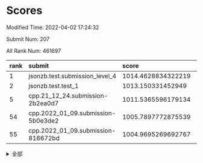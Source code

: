 # Scores

Modified Time: 2022-04-02 17:24:32

Submit Num: 207

All Rank Num: 461697

| rank |               submit               |       score        |       sigma        | pk_num |
| :--- | :--------------------------------- | :----------------- | :----------------- | :----- |
| 1    | jsonzb.test.submission_level_4     | 1014.4628834322219 | 0.8140085583766947 | 8921   |
| 2    | jsonzb.test.test_1                 | 1013.150331452949  | 0.8003350343979607 | 8924   |
| 5    | cpp.21_12_24.submission-2b2ea0d7   | 1011.5365596179134 | 0.7664044919740438 | 8917   |
| 54   | cpp.2022_01_09.submission-5b0e3de2 | 1005.7897772875539 | 0.7211588381689102 | 8922   |
| 55   | cpp.2022_01_09.submission-816672bd | 1004.9695269692767 | 0.7112803932306477 | 8922   |


<details>
<summary>全部</summary>

| rank |                 submit                 |       score        |       sigma        | pk_num |
| :--- | :------------------------------------- | :----------------- | :----------------- | :----- |
| 1    | jsonzb.test.submission_level_4         | 1014.4628834322219 | 0.8140085583766947 | 8921   |
| 2    | jsonzb.test.test_1                     | 1013.150331452949  | 0.8003350343979607 | 8924   |
| 3    | gobigger.level_3.submission_level_3_12 | 1011.7266225700604 | 0.7882048790305386 | 8923   |
| 4    | gobigger.level_3.submission_level_3_37 | 1011.7181949241713 | 0.7712178012960548 | 8916   |
| 5    | cpp.21_12_24.submission-2b2ea0d7       | 1011.5365596179134 | 0.7664044919740438 | 8917   |
| 6    | gobigger.level_3.submission_level_3_48 | 1011.3328321148888 | 0.7520935075159626 | 8923   |
| 7    | gobigger.level_3.submission_level_3_15 | 1011.1447983721424 | 0.7912300525535854 | 8917   |
| 8    | gobigger.level_3.submission_level_3_7  | 1011.0765633293237 | 0.7594718704756162 | 8924   |
| 9    | gobigger.level_3.submission_level_3_47 | 1011.0702341082211 | 0.7767830642958452 | 8924   |
| 10   | gobigger.level_3.submission_level_3_25 | 1010.8501833574306 | 0.7842126325598637 | 8918   |
| 11   | gobigger.level_3.submission_level_3_42 | 1010.7824796281574 | 0.7788195545581816 | 8920   |
| 12   | gobigger.level_3.submission_level_3_22 | 1010.7361201058989 | 0.7739414841698071 | 8926   |
| 13   | gobigger.level_3.submission_level_3_16 | 1010.7260589970103 | 0.7587075849430301 | 8924   |
| 14   | gobigger.level_3.submission_level_3_13 | 1010.623993923622  | 0.7825251057753575 | 8928   |
| 15   | gobigger.level_3.submission_level_3_4  | 1010.5780159092756 | 0.7409178632561806 | 8923   |
| 16   | gobigger.level_3.submission_level_3_20 | 1010.5560967427218 | 0.7670125284002589 | 8923   |
| 17   | gobigger.level_3.submission_level_3_34 | 1010.4951150609745 | 0.7550472887534087 | 8920   |
| 18   | gobigger.level_3.submission_level_3_8  | 1010.4927542441709 | 0.7660008754407762 | 8923   |
| 19   | gobigger.level_3.submission_level_3_31 | 1010.4708494931614 | 0.7583439226084412 | 8916   |
| 20   | gobigger.level_3.submission_level_3_1  | 1010.4331001521093 | 0.7774890937261216 | 8920   |
| 21   | gobigger.level_3.submission_level_3_39 | 1010.398291621699  | 0.7591835599620449 | 8916   |
| 22   | gobigger.level_3.submission_level_3_35 | 1010.3796197417829 | 0.7813395853524759 | 8924   |
| 23   | gobigger.level_3.submission_level_3_33 | 1010.2164874089497 | 0.7795054975474777 | 8921   |
| 24   | gobigger.level_3.submission_level_3_9  | 1010.1392525361709 | 0.764078776401183  | 8922   |
| 25   | gobigger.level_3.submission_level_3_43 | 1010.0366781608716 | 0.767224456420915  | 8920   |
| 26   | gobigger.level_3.submission_level_3_29 | 1009.96377904006   | 0.7458229821749589 | 8925   |
| 27   | gobigger.level_3.submission_level_3_19 | 1009.9220150867297 | 0.7788393656765973 | 8923   |
| 28   | gobigger.level_3.submission_level_3_5  | 1009.8811607570077 | 0.7773773803752873 | 8924   |
| 29   | gobigger.level_3.submission_level_3_44 | 1009.880597682081  | 0.7422601411702823 | 8925   |
| 30   | gobigger.level_3.submission_level_3_26 | 1009.8771432128631 | 0.7538207545366443 | 8923   |
| 31   | gobigger.level_3.submission_level_3_27 | 1009.8403103836403 | 0.7483374335839152 | 8922   |
| 32   | gobigger.level_3.submission_level_3_10 | 1009.8030354958782 | 0.7631004345672812 | 8922   |
| 33   | gobigger.level_3.submission_level_3_23 | 1009.7762606046286 | 0.764017717086031  | 8917   |
| 34   | gobigger.level_3.submission_level_3_28 | 1009.713701330509  | 0.7564546495610032 | 8923   |
| 35   | gobigger.level_3.submission_level_3_24 | 1009.7121363831395 | 0.7455615268210891 | 8923   |
| 36   | gobigger.level_3.submission_level_3_40 | 1009.6955854311337 | 0.7505987255024005 | 8923   |
| 37   | gobigger.level_3.submission_level_3_0  | 1009.6891949091676 | 0.7804023552467085 | 8927   |
| 38   | gobigger.level_3.submission_level_3_21 | 1009.6808437221052 | 0.7467774822853689 | 8918   |
| 39   | gobigger.level_3.submission_level_3_41 | 1009.6213662124494 | 0.7474046003766948 | 8918   |
| 40   | gobigger.level_3.submission_level_3_17 | 1009.5395722751616 | 0.7439926294133326 | 8924   |
| 41   | gobigger.level_3.submission_level_3_2  | 1009.5372123851613 | 0.7522804612165122 | 8921   |
| 42   | gobigger.level_3.submission_level_3_30 | 1009.4840026040561 | 0.7552631574277852 | 8922   |
| 43   | gobigger.level_3.submission_level_3_11 | 1009.2541826992782 | 0.7500132978050964 | 8923   |
| 44   | gobigger.level_3.submission_level_3_32 | 1009.1284519953643 | 0.7580800046779079 | 8921   |
| 45   | gobigger.level_3.submission_level_3_49 | 1009.1179383123416 | 0.7467005335244978 | 8924   |
| 46   | gobigger.level_3.submission_level_3_38 | 1009.1004076934655 | 0.7453957310450599 | 8920   |
| 47   | gobigger.level_3.submission_level_3_14 | 1008.992584763621  | 0.7510929189487388 | 8923   |
| 48   | gobigger.level_3.submission_level_3_3  | 1008.9716440692259 | 0.7460225913007386 | 8921   |
| 49   | gobigger.level_3.submission_level_3_46 | 1008.8157322145637 | 0.7393191320878992 | 8921   |
| 50   | gobigger.level_3.submission_level_3_45 | 1008.7808333088763 | 0.7185344802796044 | 8922   |
| 51   | gobigger.level_3.submission_level_3_6  | 1008.4919845971889 | 0.7398607073958944 | 8926   |
| 52   | gobigger.level_3.submission_level_3_18 | 1008.3841378912706 | 0.7613185453223007 | 8926   |
| 53   | gobigger.level_3.submission_level_3_36 | 1007.5585851015771 | 0.741096059486449  | 8918   |
| 54   | cpp.2022_01_09.submission-5b0e3de2     | 1005.7897772875539 | 0.7211588381689102 | 8922   |
| 55   | cpp.2022_01_09.submission-816672bd     | 1004.9695269692767 | 0.7112803932306477 | 8922   |
| 56   | gobigger.level_1.submission_level_1_1  | 1004.7357227183999 | 0.7182497217461411 | 8925   |
| 57   | gobigger.level_1.submission_level_1_0  | 1004.6659352394981 | 0.7265844030677301 | 8924   |
| 58   | gobigger.level_1.submission_level_1_49 | 1004.6389367118985 | 0.7094231466889913 | 8924   |
| 59   | gobigger.level_1.submission_level_1_27 | 1004.5382501314332 | 0.7279978853640814 | 8926   |
| 60   | gobigger.level_1.submission_level_1_41 | 1004.4463147030358 | 0.728384335180606  | 8917   |
| 61   | gobigger.level_1.submission_level_1_7  | 1004.4284794932826 | 0.7148297904131609 | 8919   |
| 62   | gobigger.level_1.submission_level_1_11 | 1004.3260196103294 | 0.7285441045042145 | 8924   |
| 63   | gobigger.level_1.submission_level_1_22 | 1004.3163225917318 | 0.711047881678737  | 8921   |
| 64   | gobigger.level_1.submission_level_1_9  | 1004.2857551307156 | 0.7411365574607088 | 8920   |
| 65   | gobigger.level_1.submission_level_1_18 | 1004.2365687758222 | 0.720342038274724  | 8926   |
| 66   | gobigger.level_1.submission_level_1_47 | 1004.1229728046613 | 0.7255607913402018 | 8917   |
| 67   | gobigger.level_1.submission_level_1_26 | 1004.1008996398948 | 0.7175457580596319 | 8927   |
| 68   | gobigger.level_1.submission_level_1_3  | 1004.0601047177893 | 0.707342200595286  | 8919   |
| 69   | gobigger.level_1.submission_level_1_20 | 1003.9822339572515 | 0.7252126126593871 | 8922   |
| 70   | gobigger.level_1.submission_level_1_35 | 1003.9517725904797 | 0.7246361096628828 | 8926   |
| 71   | gobigger.level_1.submission_level_1_14 | 1003.9330686379756 | 0.709124321398288  | 8923   |
| 72   | gobigger.level_1.submission_level_1_45 | 1003.7750729481058 | 0.711502719814312  | 8921   |
| 73   | gobigger.level_1.submission_level_1_46 | 1003.737175768502  | 0.7077833144323787 | 8921   |
| 74   | gobigger.level_1.submission_level_1_17 | 1003.6948609884562 | 0.717347379137879  | 8919   |
| 75   | gobigger.level_1.submission_level_1_36 | 1003.6851697012195 | 0.7204188053521019 | 8921   |
| 76   | gobigger.level_1.submission_level_1_31 | 1003.6500797130508 | 0.7204755287183152 | 8917   |
| 77   | gobigger.level_1.submission_level_1_44 | 1003.6084526934528 | 0.7218897794172278 | 8920   |
| 78   | gobigger.level_1.submission_level_1_38 | 1003.5594573378023 | 0.7172940924584938 | 8915   |
| 79   | gobigger.level_1.submission_level_1_32 | 1003.5486441721197 | 0.7080013441316818 | 8924   |
| 80   | gobigger.level_1.submission_level_1_37 | 1003.5448589172915 | 0.7198710918636194 | 8925   |
| 81   | gobigger.level_1.submission_level_1_29 | 1003.4953028923444 | 0.7173989611864164 | 8918   |
| 82   | gobigger.level_1.submission_level_1_28 | 1003.4580502028406 | 0.7102412580576669 | 8925   |
| 83   | gobigger.level_1.submission_level_1_34 | 1003.4550093634202 | 0.6989620983971098 | 8926   |
| 84   | gobigger.level_1.submission_level_1_33 | 1003.3984077773925 | 0.7279746619633347 | 8926   |
| 85   | gobigger.level_1.submission_level_1_48 | 1003.3414866666171 | 0.7218534934492609 | 8913   |
| 86   | gobigger.level_1.submission_level_1_12 | 1003.2907715896993 | 0.7102286560198757 | 8921   |
| 87   | gobigger.level_1.submission_level_1_4  | 1003.2153717700945 | 0.7149051574785449 | 8929   |
| 88   | gobigger.level_1.submission_level_1_2  | 1003.0790801767719 | 0.7168122686638103 | 8925   |
| 89   | gobigger.level_1.submission_level_1_23 | 1003.0523515075131 | 0.70418086964064   | 8920   |
| 90   | gobigger.level_1.submission_level_1_30 | 1003.0505225074651 | 0.7142194688267972 | 8922   |
| 91   | gobigger.level_1.submission_level_1_43 | 1002.9863360960989 | 0.7127481572481108 | 8922   |
| 92   | gobigger.level_1.submission_level_1_10 | 1002.9327811765207 | 0.7105928161685168 | 8922   |
| 93   | gobigger.level_1.submission_level_1_19 | 1002.8268402545186 | 0.7138844674925524 | 8922   |
| 94   | gobigger.level_1.submission_level_1_13 | 1002.6894932091195 | 0.7159903125796979 | 8924   |
| 95   | gobigger.level_1.submission_level_1_40 | 1002.5805311177099 | 0.7220216136161822 | 8918   |
| 96   | gobigger.level_1.submission_level_1_21 | 1002.5751402600923 | 0.7082844522569322 | 8919   |
| 97   | gobigger.level_1.submission_level_1_8  | 1002.5739910808221 | 0.7115101843432354 | 8925   |
| 98   | gobigger.level_1.submission_level_1_6  | 1002.3631924028338 | 0.7116351747493135 | 8924   |
| 99   | gobigger.level_1.submission_level_1_5  | 1002.288804251982  | 0.724915956118081  | 8921   |
| 100  | gobigger.level_1.submission_level_1_25 | 1002.1458257578117 | 0.7107372221625899 | 8921   |
| 101  | gobigger.level_1.submission_level_1_15 | 1002.0090453502155 | 0.716081667902289  | 8923   |
| 102  | gobigger.level_1.submission_level_1_16 | 1001.8903923428248 | 0.7091457077136468 | 8924   |
| 103  | gobigger.level_1.submission_level_1_39 | 1001.6922750469076 | 0.7152404989742711 | 8920   |
| 104  | gobigger.level_1.submission_level_1_42 | 1001.4005854841597 | 0.713443822082891  | 8923   |
| 105  | gobigger.level_1.submission_level_1_24 | 1000.8108208792803 | 0.7107107537700399 | 8924   |
| 106  | gobigger.random.submission_random_12   | 997.7933883202239  | 0.6962304681305006 | 8918   |
| 107  | gobigger.random.submission_random_29   | 997.5640719342432  | 0.7022390962310855 | 8925   |
| 108  | gobigger.random.submission_random_19   | 997.4714008460702  | 0.7133515402415149 | 8924   |
| 109  | gobigger.random.submission_random_31   | 997.1509036291313  | 0.7094541748443226 | 8921   |
| 110  | gobigger.random.submission_random_6    | 997.1248156633591  | 0.7162000855227213 | 8920   |
| 111  | gobigger.random.submission_random_42   | 997.0575858453963  | 0.7083596043286686 | 8922   |
| 112  | gobigger.random.submission_random_11   | 997.0284751797363  | 0.7014011564081573 | 8924   |
| 113  | gobigger.random.submission_random_4    | 996.8882782007506  | 0.7033465095026645 | 8928   |
| 114  | gobigger.random.submission_random_49   | 996.880569806632   | 0.6962772141023162 | 8921   |
| 115  | gobigger.random.submission_random_26   | 996.7233475087415  | 0.7150367794414756 | 8917   |
| 116  | gobigger.random.submission_random_1    | 996.5514414386298  | 0.7169049504248449 | 8918   |
| 117  | gobigger.random.submission_random_5    | 996.5121670912697  | 0.7192212834439758 | 8920   |
| 118  | gobigger.random.submission_random_7    | 996.4600542999509  | 0.7014669995195894 | 8921   |
| 119  | gobigger.random.submission_random_22   | 996.4537317456266  | 0.723078130938123  | 8923   |
| 120  | gobigger.random.submission_random_10   | 996.3799147988674  | 0.7071846047231077 | 8923   |
| 121  | gobigger.random.submission_random_14   | 996.3393064634078  | 0.6990218562902001 | 8924   |
| 122  | gobigger.random.submission_random_48   | 996.3083135227811  | 0.7192205120309663 | 8923   |
| 123  | gobigger.random.submission_random_30   | 996.3020029619183  | 0.7133890145439807 | 8925   |
| 124  | gobigger.random.submission_random_23   | 996.2163262810878  | 0.7075681387791863 | 8926   |
| 125  | gobigger.random.submission_random_44   | 996.1607276528308  | 0.7004933979402465 | 8926   |
| 126  | gobigger.random.submission_random_3    | 996.1441757086216  | 0.7105058418795872 | 8925   |
| 127  | gobigger.random.submission_random_17   | 996.1028179804131  | 0.7052667670199677 | 8929   |
| 128  | gobigger.random.submission_random_24   | 996.0923337237948  | 0.7101595987781124 | 8923   |
| 129  | gobigger.random.submission_random_45   | 996.0871343021362  | 0.7163383963889135 | 8919   |
| 130  | gobigger.random.submission_random_21   | 996.0857210741449  | 0.7207614664382485 | 8925   |
| 131  | gobigger.random.submission_random_37   | 996.0624146587678  | 0.7139320439560962 | 8920   |
| 132  | gobigger.random.submission_random_16   | 995.9977676408816  | 0.7054433519732699 | 8921   |
| 133  | gobigger.random.submission_random_18   | 995.9540627722239  | 0.7185656530572753 | 8918   |
| 134  | gobigger.random.submission_random_43   | 995.9340067147824  | 0.7228152220797127 | 8923   |
| 135  | gobigger.random.submission_random_34   | 995.9268959302593  | 0.7111833132952559 | 8925   |
| 136  | gobigger.random.submission_random_40   | 995.8719352208527  | 0.7006432508766964 | 8919   |
| 137  | gobigger.random.submission_random_36   | 995.8451999456128  | 0.699646536861899  | 8920   |
| 138  | gobigger.random.submission_random_33   | 995.8161303678407  | 0.7128006464273228 | 8923   |
| 139  | gobigger.random.submission_random_46   | 995.7976694751935  | 0.7193900909929404 | 8925   |
| 140  | gobigger.random.submission_random_9    | 995.7884563820697  | 0.7216198291860513 | 8920   |
| 141  | gobigger.random.submission_random_27   | 995.7705703509603  | 0.7042075923024019 | 8924   |
| 142  | gobigger.random.submission_random_15   | 995.6263375776701  | 0.7225030345826645 | 8920   |
| 143  | gobigger.random.submission_random_8    | 995.6087230979392  | 0.7145920534321797 | 8921   |
| 144  | gobigger.random.submission_random_0    | 995.5293449545564  | 0.7271820337288969 | 8928   |
| 145  | gobigger.random.submission_random_2    | 995.4042882758392  | 0.7020502885673082 | 8921   |
| 146  | gobigger.random.submission_random_39   | 995.4018466763309  | 0.7092327594605082 | 8913   |
| 147  | gobigger.random.submission_random_38   | 995.387781729799   | 0.7150069008671959 | 8920   |
| 148  | gobigger.random.submission_random_20   | 995.3855095545584  | 0.7260441088113798 | 8924   |
| 149  | gobigger.random.submission_random_32   | 995.36220776808    | 0.7279150388525029 | 8917   |
| 150  | gobigger.random.submission_random_25   | 995.3514845711128  | 0.7082616878628094 | 8921   |
| 151  | gobigger.random.submission_random_13   | 995.332008430323   | 0.7126221748522317 | 8921   |
| 152  | gobigger.random.submission_random_35   | 995.2819151177207  | 0.7063097075270002 | 8921   |
| 153  | gobigger.random.submission_random_47   | 995.2118948264861  | 0.7050405960139726 | 8923   |
| 154  | gobigger.random.submission_random_41   | 994.9809378447621  | 0.7168073069750348 | 8924   |
| 155  | gobigger.level_2.submission_level_2_35 | 994.9427988262464  | 0.7260364628871092 | 8921   |
| 156  | gobigger.random.submission_random_28   | 994.8880552876717  | 0.7148400524428338 | 8927   |
| 157  | gobigger.level_2.submission_level_2_5  | 993.6904840119593  | 0.7418259948501842 | 8916   |
| 158  | gobigger.level_2.submission_level_2_39 | 993.5373251459745  | 0.7320913296078253 | 8923   |
| 159  | gobigger.level_2.submission_level_2_43 | 993.3905114305378  | 0.7289846099734627 | 8921   |
| 160  | gobigger.level_2.submission_level_2_3  | 993.3028266708795  | 0.7336501303163971 | 8924   |
| 161  | gobigger.level_2.submission_level_2_40 | 993.3026653440699  | 0.7331278282391809 | 8920   |
| 162  | gobigger.level_2.submission_level_2_37 | 993.2998108643236  | 0.7338299190305597 | 8923   |
| 163  | gobigger.level_2.submission_level_2_28 | 993.1808080712754  | 0.7350745399613758 | 8925   |
| 164  | gobigger.level_2.submission_level_2_36 | 993.1542874335672  | 0.7443648371933602 | 8919   |
| 165  | gobigger.level_2.submission_level_2_19 | 993.0635125886068  | 0.7278608892242037 | 8924   |
| 166  | gobigger.level_2.submission_level_2_12 | 992.7735424319936  | 0.7559285367039946 | 8920   |
| 167  | gobigger.level_2.submission_level_2_16 | 992.7294422793576  | 0.7382801636978888 | 8915   |
| 168  | gobigger.level_2.submission_level_2_47 | 992.6627585029396  | 0.7380372312587571 | 8923   |
| 169  | gobigger.level_2.submission_level_2_8  | 992.6381641973937  | 0.7318217048696598 | 8916   |
| 170  | gobigger.level_2.submission_level_2_41 | 992.4951028231902  | 0.7375831366146604 | 8921   |
| 171  | gobigger.level_2.submission_level_2_49 | 992.4610611638307  | 0.7437737485055743 | 8919   |
| 172  | gobigger.level_2.submission_level_2_34 | 992.4281806094954  | 0.7443456496640738 | 8919   |
| 173  | gobigger.level_2.submission_level_2_7  | 992.2706704693111  | 0.7265595844717088 | 8920   |
| 174  | gobigger.level_2.submission_level_2_11 | 992.1359770490136  | 0.748845608520957  | 8919   |
| 175  | gobigger.level_2.submission_level_2_32 | 992.0638508959636  | 0.7680312702143872 | 8922   |
| 176  | gobigger.level_2.submission_level_2_4  | 992.063199393181   | 0.7395702676272212 | 8917   |
| 177  | gobigger.level_2.submission_level_2_31 | 992.0486765037887  | 0.7655841409390196 | 8921   |
| 178  | gobigger.level_2.submission_level_2_10 | 991.9819941006846  | 0.7456977420670342 | 8920   |
| 179  | gobigger.level_2.submission_level_2_44 | 991.9233602149872  | 0.7660472009512769 | 8922   |
| 180  | gobigger.level_2.submission_level_2_27 | 991.8736155741706  | 0.7393607635246386 | 8921   |
| 181  | gobigger.level_2.submission_level_2_1  | 991.7893899236632  | 0.7444132807443151 | 8914   |
| 182  | gobigger.level_2.submission_level_2_22 | 991.7705280279719  | 0.7572749738669693 | 8926   |
| 183  | gobigger.level_2.submission_level_2_6  | 991.7319677152144  | 0.7465102665152124 | 8922   |
| 184  | gobigger.level_2.submission_level_2_46 | 991.7079258284112  | 0.748115451135025  | 8920   |
| 185  | gobigger.level_2.submission_level_2_18 | 991.7068526376032  | 0.7635864894994738 | 8921   |
| 186  | gobigger.level_2.submission_level_2_24 | 991.6672196983529  | 0.7526966641536985 | 8919   |
| 187  | gobigger.level_2.submission_level_2_30 | 991.6178711999523  | 0.7370014351085943 | 8920   |
| 188  | gobigger.level_2.submission_level_2_13 | 991.4697492165434  | 0.7425379034096871 | 8920   |
| 189  | gobigger.level_2.submission_level_2_14 | 991.4441790563354  | 0.7545377196789212 | 8919   |
| 190  | gobigger.level_2.submission_level_2_33 | 991.3889373865678  | 0.749402591521534  | 8919   |
| 191  | gobigger.level_2.submission_level_2_25 | 991.3696390458957  | 0.7435507894587121 | 8918   |
| 192  | gobigger.level_2.submission_level_2_42 | 991.344933663189   | 0.7678125135401566 | 8929   |
| 193  | gobigger.level_2.submission_level_2_26 | 991.3039099578498  | 0.7535021529259385 | 8923   |
| 194  | gobigger.level_2.submission_level_2_20 | 991.2567226819691  | 0.7593863562823857 | 8923   |
| 195  | gobigger.level_2.submission_level_2_45 | 991.2206190337957  | 0.7546502217169747 | 8924   |
| 196  | gobigger.level_2.submission_level_2_38 | 991.1968610907921  | 0.773125341420271  | 8919   |
| 197  | gobigger.level_2.submission_level_2_15 | 991.0554360796935  | 0.7599076795057728 | 8917   |
| 198  | gobigger.level_2.submission_level_2_23 | 991.0504563827113  | 0.7643582126577269 | 8920   |
| 199  | gobigger.level_2.submission_level_2_2  | 991.0365483851147  | 0.7861341793239951 | 8917   |
| 200  | gobigger.level_2.submission_level_2_48 | 990.9918875346572  | 0.7844314585624297 | 8920   |
| 201  | gobigger.level_2.submission_level_2_21 | 990.9639237151872  | 0.7654828339988307 | 8918   |
| 202  | gobigger.level_2.submission_level_2_0  | 990.740642794243   | 0.7557686045186529 | 8924   |
| 203  | gobigger.level_2.submission_level_2_29 | 990.2019272714246  | 0.7494171436676262 | 8925   |
| 204  | gobigger.level_2.submission_level_2_9  | 989.7987358102293  | 0.7734071838955887 | 8924   |
| 205  | gobigger.level_2.submission_level_2_17 | 988.8393343843338  | 0.7832526306137937 | 8923   |
| 206  | gobigger.none.submission_none_0        | 978.6678086745931  | 1.3644610893080817 | 8923   |
| 207  | gobigger.none.submission_none_1        | 973.949587930497   | 1.8132517978906493 | 8922   |

</details>